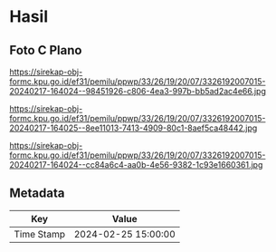 # Hasil

## Foto C Plano

https://sirekap-obj-formc.kpu.go.id/ef31/pemilu/ppwp/33/26/19/20/07/3326192007015-20240217-164024--98451926-c806-4ea3-997b-bb5ad2ac4e66.jpg

https://sirekap-obj-formc.kpu.go.id/ef31/pemilu/ppwp/33/26/19/20/07/3326192007015-20240217-164025--8ee11013-7413-4909-80c1-8aef5ca48442.jpg

https://sirekap-obj-formc.kpu.go.id/ef31/pemilu/ppwp/33/26/19/20/07/3326192007015-20240217-164024--cc84a6c4-aa0b-4e56-9382-1c93e1660361.jpg


## Metadata

| Key        | Value               |
| ---------- | ------------------- |
| Time Stamp | 2024-02-25 15:00:00 |



